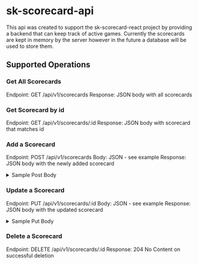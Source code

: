 # sk-scorecard-api
This api was created to support the sk-scorecard-react project by providing a backend that can keep track of active games.
Currently the scorecards are kept in memory by the server however in the future a database will be used to store them.

## Supported Operations

### Get All Scorecards
Endpoint: GET /api/v1/scorecards
Response: JSON body with all scorecards

### Get Scorecard by id
Endpoint: GET /api/v1/scorecards/:id
Response: JSON body with scorecard that matches id

### Add a Scorecard
Endpoint: POST /api/v1/scorecards
Body: JSON - see example
Response: JSON body with the newly added scorecard

<details><summary>Sample Post Body</summary>
<p>
  
```js
{
    "name": "new_scorecard",
    "scorecard": [
        {
            "playerName": "Foo",
            "roundNumber": 1,
            "bid": 1,
            "tricks": 1,
            "bonus": 0,
            "roundTotal": 20
        },
        {
            "playerName": "Bar",
            "roundNumber": 1,
            "bid": 1,
            "tricks": 0,
            "bonus": 0,
            "roundTotal": -10
        },
        {
            "playerName": "FooBar",
            "roundNumber": 1,
            "bid": 0,
            "tricks": 0,
            "bonus": 0,
            "roundTotal": 10
        },
        {
            "playerName": "bar",
            "roundNumber": 1,
            "bid": 0,
            "tricks": 0,
            "bonus": 10,
            "roundTotal": 20
        }
    ],
    "playerTotals": [
        {
            "playerName": "FooBar",
            "total": 20
        },
        {
            "playerName": "Bar",
            "total": -10
        },
        {
            "playerName": "FooBar",
            "total": 10
        },
        {
            "playerName": "Bar",
            "total": 20
        }
    ]
}

```

</p>
</details>


### Update a Scorecard
Endpoint: PUT /api/v1/scorecards/:id
Body: JSON - see example
Response: JSON body with the updated scorecard

<details><summary>Sample Put Body</summary>
<p>
  
```js
{
    "scorecard": [
        {
            "playerName": "Foo",
            "roundNumber": 1,
            "bid": 1,
            "tricks": 1,
            "bonus": 0,
            "roundTotal": 20
        },
        {
            "playerName": "Bar",
            "roundNumber": 1,
            "bid": 1,
            "tricks": 0,
            "bonus": 0,
            "roundTotal": -10
        },
        {
            "playerName": "FooBar",
            "roundNumber": 1,
            "bid": 0,
            "tricks": 0,
            "bonus": 0,
            "roundTotal": 10
        },
        {
            "playerName": "Baz",
            "roundNumber": 1,
            "bid": 0,
            "tricks": 0,
            "bonus": 10,
            "roundTotal": 20
        },
        {
            "playerName": "Foo",
            "roundNumber": 2,
            "bid": 1,
            "tricks": 1,
            "bonus": 0,
            "roundTotal": 20
        },
        {
            "playerName": "Bar",
            "roundNumber": 2,
            "bid": 1,
            "tricks": 1,
            "bonus": 0,
            "roundTotal": 20
        },
        {
            "playerName": "FooBar",
            "roundNumber": 2,
            "bid": 1,
            "tricks": 1,
            "bonus": 0,
            "roundTotal": 20
        },
        {
            "playerName": "Baz",
            "roundNumber": 2,
            "bid": 1,
            "tricks": 1,
            "bonus": 0,
            "roundTotal": 20
        },

    ],
    "playerTotals": [
        {
            "playerName": "Foo",
            "total": 40
        },
        {
            "playerName": "Bar",
            "total": 0
        },
        {
            "playerName": "FooBar",
            "total": 20
        },
        {
            "playerName": "Baz",
            "total": 10
        }
    ]
}

```

</p>
</details>


### Delete a Scorecard
Endpoint: DELETE /api/v1/scorecards/:id
Response: 204 No Content on successful deletion
